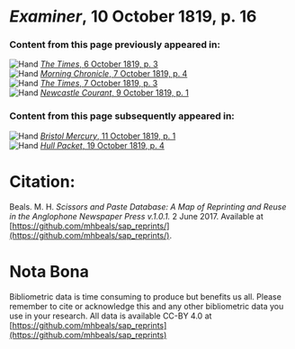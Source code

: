 # *Examiner*, 10 October 1819, p. 16  
  
### Content from this page previously appeared in:  
![Hand](http://scissorsandpaste.net/wp-content/uploads/2017/06/smallhandpointer.png) [*The Times*, 6 October 1819, p. 3](https://mhbeals.github.io/sap_html/The-Times/The-Times-6-October-1819-p-3)  
![Hand](http://scissorsandpaste.net/wp-content/uploads/2017/06/smallhandpointer.png) [*Morning Chronicle*, 7 October 1819, p. 4](https://mhbeals.github.io/sap_html/Morning-Chronicle/Morning-Chronicle-7-October-1819-p-4)  
![Hand](http://scissorsandpaste.net/wp-content/uploads/2017/06/smallhandpointer.png) [*The Times*, 7 October 1819, p. 3](https://mhbeals.github.io/sap_html/The-Times/The-Times-7-October-1819-p-3)  
![Hand](http://scissorsandpaste.net/wp-content/uploads/2017/06/smallhandpointer.png) [*Newcastle Courant*, 9 October 1819, p. 1](https://mhbeals.github.io/sap_html/Newcastle-Courant/Newcastle-Courant-9-October-1819-p-1)  
  
### Content from this page subsequently appeared in:  
![Hand](http://scissorsandpaste.net/wp-content/uploads/2017/06/smallhandpointer.png) [*Bristol Mercury*, 11 October 1819, p. 1](https://mhbeals.github.io/sap_html/Bristol-Mercury/Bristol-Mercury-11-October-1819-p-1)  
![Hand](http://scissorsandpaste.net/wp-content/uploads/2017/06/smallhandpointer.png) [*Hull Packet*, 19 October 1819, p. 4](https://mhbeals.github.io/sap_html/Hull-Packet/Hull-Packet-19-October-1819-p-4)  


# Citation: 

Beals. M. H. *Scissors and Paste Database: A Map of Reprinting and Reuse in the Anglophone Newspaper Press v.1.0.1.* 2 June 2017. Available at [https://github.com/mhbeals/sap_reprints/](https://github.com/mhbeals/sap_reprints/). 

# Nota Bona

Bibliometric data is time consuming to produce but benefits us all. Please remember to cite or acknowledge this and any other bibliometric data you use in your research. All data is available CC-BY 4.0 at [https://github.com/mhbeals/sap_reprints](https://github.com/mhbeals/sap_reprints)